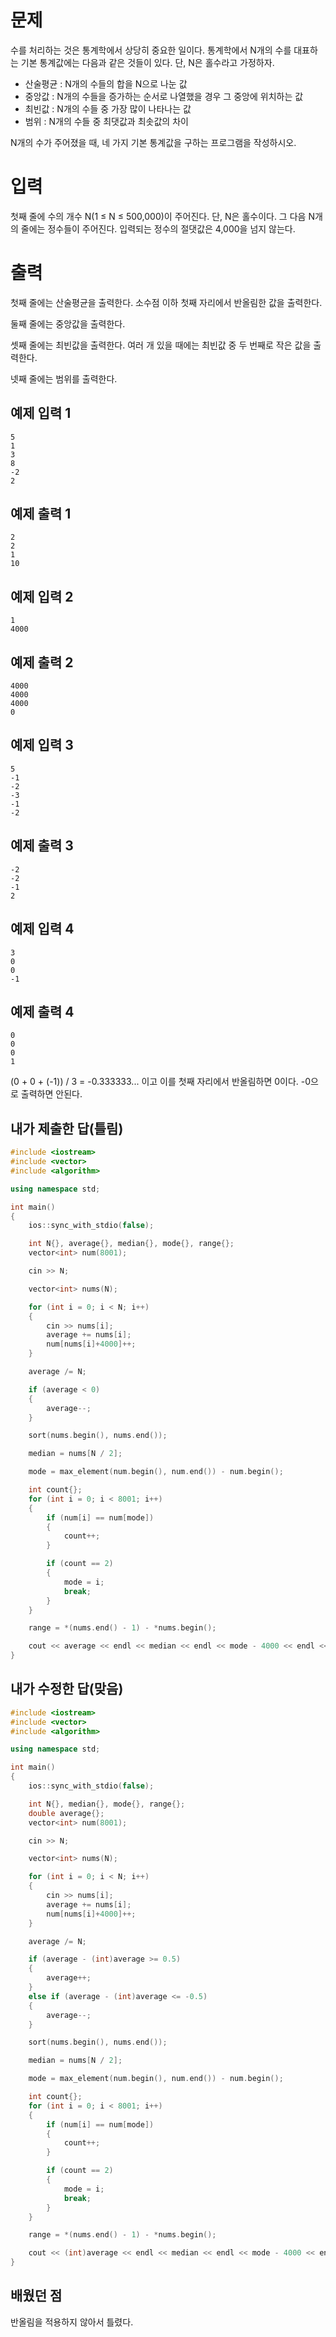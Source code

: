 문제
===============
수를 처리하는 것은 통계학에서 상당히 중요한 일이다. 통계학에서 N개의 수를 대표하는 기본 통계값에는 다음과 같은 것들이 있다. 단, N은 홀수라고 가정하자.

- 산술평균 : N개의 수들의 합을 N으로 나눈 값
- 중앙값 : N개의 수들을 증가하는 순서로 나열했을 경우 그 중앙에 위치하는 값
- 최빈값 : N개의 수들 중 가장 많이 나타나는 값
- 범위 : N개의 수들 중 최댓값과 최솟값의 차이

N개의 수가 주어졌을 때, 네 가지 기본 통계값을 구하는 프로그램을 작성하시오.

입력
============
첫째 줄에 수의 개수 N(1 ≤ N ≤ 500,000)이 주어진다. 단, N은 홀수이다. 그 다음 N개의 줄에는 정수들이 주어진다. 입력되는 정수의 절댓값은 4,000을 넘지 않는다.

출력
=============
첫째 줄에는 산술평균을 출력한다. 소수점 이하 첫째 자리에서 반올림한 값을 출력한다.

둘째 줄에는 중앙값을 출력한다.

셋째 줄에는 최빈값을 출력한다. 여러 개 있을 때에는 최빈값 중 두 번째로 작은 값을 출력한다.

넷째 줄에는 범위를 출력한다.

예제 입력 1 
-------------
```
5
1
3
8
-2
2
```
예제 출력 1 
--------------
```
2
2
1
10
```
예제 입력 2 
--------------
```
1
4000
```
예제 출력 2 
-------------
```
4000
4000
4000
0
```
예제 입력 3 
--------------
```
5
-1
-2
-3
-1
-2
```
예제 출력 3 
------------
```
-2
-2
-1
2
```
예제 입력 4 
------------
```
3
0
0
-1
```
예제 출력 4 
--------------
```
0
0
0
1
```
(0 + 0 + (-1)) / 3 = -0.333333... 이고 이를 첫째 자리에서 반올림하면 0이다. -0으로 출력하면 안된다.

내가 제출한 답(틀림)
--------------
```cpp
#include <iostream>
#include <vector>
#include <algorithm>

using namespace std;

int main()
{
	ios::sync_with_stdio(false);

	int N{}, average{}, median{}, mode{}, range{};
	vector<int> num(8001);

	cin >> N;

	vector<int> nums(N);

	for (int i = 0; i < N; i++)
	{
		cin >> nums[i];
		average += nums[i];
		num[nums[i]+4000]++;
	}

	average /= N;

	if (average < 0)
	{
		average--;
	}

	sort(nums.begin(), nums.end());

	median = nums[N / 2];

	mode = max_element(num.begin(), num.end()) - num.begin();

	int count{};
	for (int i = 0; i < 8001; i++)
	{
		if (num[i] == num[mode])
		{
			count++;
		}

		if (count == 2)
		{
			mode = i;
			break;
		}
	}

	range = *(nums.end() - 1) - *nums.begin();

	cout << average << endl << median << endl << mode - 4000 << endl << range;
}
```

내가 수정한 답(맞음)
------------
```cpp
#include <iostream>
#include <vector>
#include <algorithm>

using namespace std;

int main()
{
	ios::sync_with_stdio(false);

	int N{}, median{}, mode{}, range{};
	double average{};
	vector<int> num(8001);

	cin >> N;

	vector<int> nums(N);

	for (int i = 0; i < N; i++)
	{
		cin >> nums[i];
		average += nums[i];
		num[nums[i]+4000]++;
	}

	average /= N;

	if (average - (int)average >= 0.5)
	{
		average++;
	}
	else if (average - (int)average <= -0.5)
	{
		average--;
	}

	sort(nums.begin(), nums.end());

	median = nums[N / 2];

	mode = max_element(num.begin(), num.end()) - num.begin();

	int count{};
	for (int i = 0; i < 8001; i++)
	{
		if (num[i] == num[mode])
		{
			count++;
		}

		if (count == 2)
		{
			mode = i;
			break;
		}
	}

	range = *(nums.end() - 1) - *nums.begin();

	cout << (int)average << endl << median << endl << mode - 4000 << endl << range;
}
```

배웠던 점
--------------

반올림을 적용하지 않아서 틀렸다.
